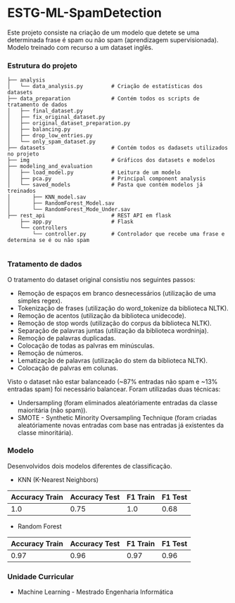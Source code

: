 # ESTG-ML-SpamDetection
Este projeto consiste na criação de um modelo que detete se uma determinada frase é spam ou não spam (aprendizagem supervisionada).
Modelo treinado com recurso a um dataset inglês.

### Estrutura do projeto

```
├── analysis                     
│   └── data_analysis.py         # Criação de estatísticas dos datasets
├── data_preparation             # Contém todos os scripts de tratamento de dados
│   ├── final_dataset.py
│   ├── fix_original_dataset.py  
│   ├── original_dataset_preparation.py
│   ├── balancing.py
│   ├── drop_low_entries.py
│   └── only_spam_dataset.py
├── datasets                     # Contém todos os dadasets utilizados no projeto
├── img                          # Gráficos dos datasets e modelos
├── modeling_and_evaluation
│   ├── load_model.py            # Leitura de um modelo
│   ├── pca.py                   # Principal component analysis
│   └── saved_models             # Pasta que contém modelos já treinados
│       ├── KNN_model.sav
│       ├── RandomForest_Model.sav
│       └── RandomForest_Mode_Under.sav
├── rest_api                     # REST API em flask
    ├── app.py                   # Flask
    └── controllers
        └── controller.py        # Controlador que recebe uma frase e determina se é ou não spam
    
```

### Tratamento de dados
O tratamento do dataset original consistiu nos seguintes passos: 

* Remoção de espaços em branco desnecessários (utilização de uma simples regex).
* Tokenização de frases (utilização do word_tokenize da biblioteca NLTK).
* Remoção de acentos (utilização da biblioteca unidecode).
* Remoção de stop words (utilização do corpus da biblioteca NLTK).
* Separação de palavras juntas (utilização da biblioteca wordninja).
* Remoção de palavras duplicadas.
* Colocação de todas as palvras em minúsculas.
* Remoção de números.
* Lematização de palavras (utilização do stem da biblioteca NLTK).
* Colocação de palvras em colunas.

Visto o dataset não estar balanceado (~87% entradas não spam e ~13% entradas spam) foi necessário balancear.
Foram utilizadas duas técnicas:
* Undersampling (foram eliminados aleatóriamente entradas da classe maioritária (não spam)).
* SMOTE - Synthetic Minority Oversampling Technique (foram criadas aleatóriamente novas entradas com base nas entradas já existentes da classe minoritária). 

### Modelo
Desenvolvidos dois modelos diferentes de classificação.
* KNN (K-Nearest Neighbors)

| Accuracy Train  |  Accuracy Test  | F1 Train | F1 Test |
| ------------------- | ------------------- | ------------------- | ------------------- |
|  1.0 |  0.75 |  1.0 |  0.68 |

* Random Forest

| Accuracy Train  |  Accuracy Test  | F1 Train | F1 Test |
| ------------------- | ------------------- | ------------------- | ------------------- |
|  0.97 |  0.96 |  0.97 |  0.96 |

### Unidade Curricular
* Machine Learning - Mestrado Engenharia Informática
